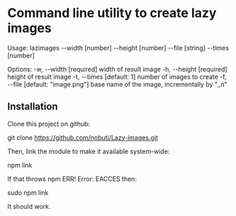 Command line utility to create lazy images
==========================================

Usage: lazimages --width [number] --height [number] --file [string] --times [number]

Options:
  -w, --width   [required] width of result image
  -h, --height  [required] height of result image
  -t, --times   [default: 1] number of images to create
  -f, --file    [default: "image.png"] base name of the image, incrementally by "_n"


Installation
------------

Clone this project on github:

  git clone https://github.com/nobuti/Lazy-images.git

Then, link the module to make it available system-wide:

  npm link

If that throws npm ERR! Error: EACCES then:

  sudo npm link

It should work.